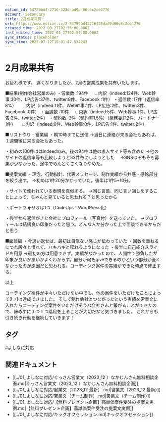 ```yaml
---
notion_id: 54759bd4-2716-423d-ad9d-86c6c2ce4776
account: Secondary
title: 2月成果共有
url: https://www.notion.so/2-54759bd42716423dad9d86c6c2ce4776
created_time: 2022-03-27T02:56:00.000Z
last_edited_time: 2022-03-27T02:57:00.000Z
sync_status: placeholder
sync_time: 2025-07-12T15:01:47.534243
---
```

# 2月成果共有

お疲れ様です。
遅くなりましたが、2月の営業成果を共有いたします。

■結果(制作会社営業のみ)
・営業数 :194件
　∟内訳（indeed:124件、Web幹事:30件、LP広告:37件、twitter:8件、Facebook :1件）
・返信数 :17件（返信率8%）
　∟内訳（indeed:11件、Web幹事:1件、LP広告:2件、twitter:3件、Facebook :0件）
・面談数 :10件
　∟内訳（indeed:5件、Web幹事:1件、LP広告:2件、twitter:2件）
・契約数 :3件（契約率1.5%）（業務委託2件、パートナー1件）
　∟内訳（indeed:0件、Web幹事:0件、LP広告:1件、twitter:2件）

■リスト作り・営業編
・朝10時までに送信
 →当日に連絡が来る会社もあれば、１週間後に来る会社もあった。

・初めの100件ははindeedのみ。後の94件は他の求人サイト等も含めた
 →他のサイトの返信率等も比較しようと33件毎にしようとした
　→SNSはそもそも募集が少なかった。途中でめんどくさくなりやめた。

■提案文編
・理念、行動指針、代表メッセージ、制作実績から共感・感銘部分を絞り出す。
 →初めは1件20分かかっていた。後半は1件5−10分。

・サイトで使われている表現を真似する。
 →同じ言葉、同じ言い回しをすることによって、ちゃんと見ていると思われる？と思ったから

・ポートフォリオは1つ（CodeUps：WordPress化）

・後半から返信がきた会社にプロフィール（写真付）を送っていた。
 →プロフィールは結構良い印象だったと思う。どんな人か分かった上で面談できるからだと思う

■面談編
・今思い返せば、最初は自信ない感じが伝わっていた
・回数を重ねるにつれ段々と慣れて、ハキハキと喋れるようになった
・後半に自己紹介スライドを用意
 →最初の方は用意できず。実績がなかったので、人間性で勝負したが印象が良いか悪いかよくわからず。自分が何をgiveできるのかという部分が全くなかったのが原因だと思われる。コーディング案件の実績ができた時点で修正する。

以上

コーデイング案件が中々いただけない中でも、他の案件をいただけたことによって0→1は達成できました。
そして制作会社とつながったという実績を営業文に入れたらコーディング案件をいただけそうな会社さんと繋がることができたので、諦めずに１つ１つ階段を上ることが大切だなと気づきました。
これからも引き続き行動を継続していきます！

## タグ

#よしなに対応 

## 関連ドキュメント

- [[../01_よしなに対応/ぐっさん営業文（2023_12 ）なかじんさん無料相談企画.md|ぐっさん営業文（2023_12 ）なかじんさん無料相談企画]]
- [[../01_よしなに対応/営業文（2023_12  最新）.md|営業文（2023_12  最新）]]
- [[../01_よしなに対応/営業文（チーム制作）.md|営業文（チーム制作）]]
- [[../01_よしなに対応/【無料プレゼント企画】高単価案件受注の提案文実例.md|【無料プレゼント企画】高単価案件受注の提案文実例]]
- [[../01_よしなに対応/キックオフセッション.md|キックオフセッション]]
